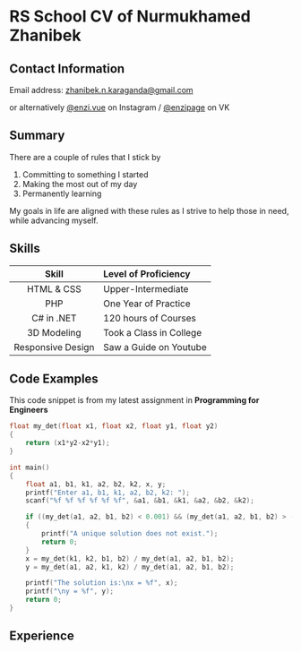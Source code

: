 # RS School CV of Nurmukhamed Zhanibek

## Contact Information
Email address: zhanibek.n.karaganda@gmail.com

or alternatively [@enzi.vue](https://www.instagram.com/enzi.vue/) on Instagram / [@enzipage](https://vk.com/enzipage) on VK

## Summary
There are a couple of rules that I stick by
1. Committing to something I started
1. Making the most out of my day
1. Permanently learning

My goals in life are aligned with these rules as I strive to help those in need, while advancing myself.

## Skills

Skill | Level of Proficiency
:---: | :---
HTML & CSS | Upper-Intermediate
PHP | One Year of Practice
C# in .NET | 120 hours of Courses
3D Modeling | Took a Class in College
Responsive Design | Saw a Guide on Youtube

## Code Examples
This code snippet is from my latest assignment in **Programming for Engineers**
```C
float my_det(float x1, float x2, float y1, float y2)
{
    return (x1*y2-x2*y1);
}

int main()
{
    float a1, b1, k1, a2, b2, k2, x, y;
    printf("Enter a1, b1, k1, a2, b2, k2: ");
    scanf("%f %f %f %f %f %f", &a1, &b1, &k1, &a2, &b2, &k2);

    if ((my_det(a1, a2, b1, b2) < 0.001) && (my_det(a1, a2, b1, b2) > -0.001))
    {
        printf("A unique solution does not exist.");
        return 0;
    }
    x = my_det(k1, k2, b1, b2) / my_det(a1, a2, b1, b2);
    y = my_det(a1, a2, k1, k2) / my_det(a1, a2, b1, b2);

    printf("The solution is:\nx = %f", x);
    printf("\ny = %f", y);
    return 0;
}
```

## Experience
